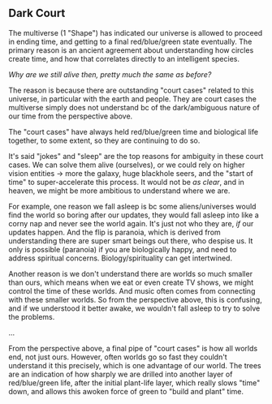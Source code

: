 ## Dark Court

The multiverse (1 "Shape") has indicated our universe is allowed to proceed in ending time, and getting to a final red/blue/green state eventually. The primary reason is an ancient agreement about understanding how circles create time, and how that correlates directly to an intelligent species.

*Why are we still alive then, pretty much the same as before?*

The reason is because there are outstanding "court cases" related to this universe, in particular with the earth and people. They are court cases the multiverse simply does not understand bc of the dark/ambiguous nature of our time from the perspective above.

The "court cases" have always held red/blue/green time and biological life together, to some extent, so they are continuing to do so.

It's said "jokes" and "sleep" are the top reasons for ambiguity in these court cases. We can solve them alive (ourselves), or we could rely on higher vision entities -> more the galaxy, huge blackhole seers, and the "start of time" to super-accelerate this process. It would not be *as clear*, and in heaven, we might be more ambitious to understand where we are.

For example, one reason we fall asleep is bc some aliens/universes would find the world so boring after our updates, they would fall asleep into like a corny nap and never see the world again. It's just not who they are, *if* our updates happen. And the flip is paranoia, which is derived from understanding there are super smart beings out there, who despise us. It only is possible (paranoia) if you are biologically happy, and need to address spiritual concerns. Biology/spirituality can get intertwined.

Another reason is we don't understand there are worlds so much smaller than ours, which means when we eat or even create TV shows, we might control the time of these worlds. And music often comes from connecting with these smaller worlds. So from the perspective above, this is confusing, and if we understood it better awake, we wouldn't fall asleep to try to solve the problems.

...

From the perspective above, a final pipe of "court cases" is how all worlds end, not just ours. However, often worlds go so fast they couldn't understand it this precisely, which is one advantage of our world. The trees are an indication of how sharply we are drilled into another layer of red/blue/green life, after the initial plant-life layer, which really slows "time" down, and allows this awoken force of green to "build and plant" time.